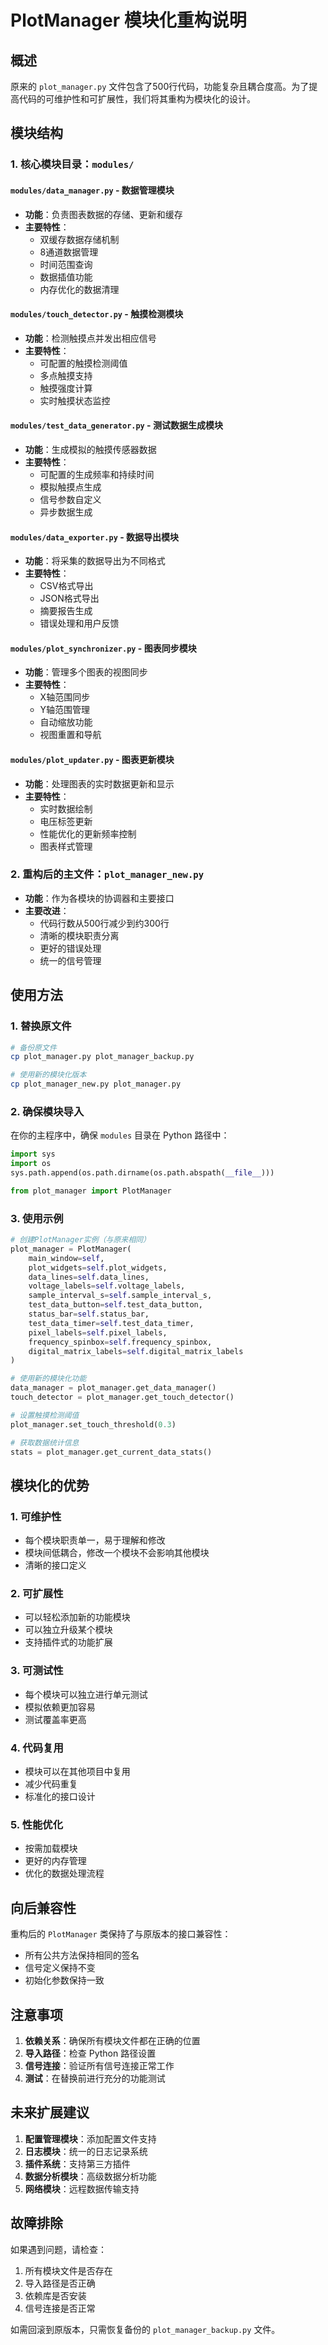 # PlotManager 模块化重构说明

## 概述

原来的 `plot_manager.py` 文件包含了500行代码，功能复杂且耦合度高。为了提高代码的可维护性和可扩展性，我们将其重构为模块化的设计。

## 模块结构

### 1. 核心模块目录：`modules/`

#### `modules/data_manager.py` - 数据管理模块
- **功能**：负责图表数据的存储、更新和缓存
- **主要特性**：
  - 双缓存数据存储机制
  - 8通道数据管理
  - 时间范围查询
  - 数据插值功能
  - 内存优化的数据清理

#### `modules/touch_detector.py` - 触摸检测模块
- **功能**：检测触摸点并发出相应信号
- **主要特性**：
  - 可配置的触摸检测阈值
  - 多点触摸支持
  - 触摸强度计算
  - 实时触摸状态监控

#### `modules/test_data_generator.py` - 测试数据生成模块
- **功能**：生成模拟的触摸传感器数据
- **主要特性**：
  - 可配置的生成频率和持续时间
  - 模拟触摸点生成
  - 信号参数自定义
  - 异步数据生成

#### `modules/data_exporter.py` - 数据导出模块
- **功能**：将采集的数据导出为不同格式
- **主要特性**：
  - CSV格式导出
  - JSON格式导出
  - 摘要报告生成
  - 错误处理和用户反馈

#### `modules/plot_synchronizer.py` - 图表同步模块
- **功能**：管理多个图表的视图同步
- **主要特性**：
  - X轴范围同步
  - Y轴范围管理
  - 自动缩放功能
  - 视图重置和导航

#### `modules/plot_updater.py` - 图表更新模块
- **功能**：处理图表的实时数据更新和显示
- **主要特性**：
  - 实时数据绘制
  - 电压标签更新
  - 性能优化的更新频率控制
  - 图表样式管理

### 2. 重构后的主文件：`plot_manager_new.py`

- **功能**：作为各模块的协调器和主要接口
- **主要改进**：
  - 代码行数从500行减少到约300行
  - 清晰的模块职责分离
  - 更好的错误处理
  - 统一的信号管理

## 使用方法

### 1. 替换原文件

```bash
# 备份原文件
cp plot_manager.py plot_manager_backup.py

# 使用新的模块化版本
cp plot_manager_new.py plot_manager.py
```

### 2. 确保模块导入

在你的主程序中，确保 `modules` 目录在 Python 路径中：

```python
import sys
import os
sys.path.append(os.path.dirname(os.path.abspath(__file__)))

from plot_manager import PlotManager
```

### 3. 使用示例

```python
# 创建PlotManager实例（与原来相同）
plot_manager = PlotManager(
    main_window=self,
    plot_widgets=self.plot_widgets,
    data_lines=self.data_lines,
    voltage_labels=self.voltage_labels,
    sample_interval_s=self.sample_interval_s,
    test_data_button=self.test_data_button,
    status_bar=self.status_bar,
    test_data_timer=self.test_data_timer,
    pixel_labels=self.pixel_labels,
    frequency_spinbox=self.frequency_spinbox,
    digital_matrix_labels=self.digital_matrix_labels
)

# 使用新的模块化功能
data_manager = plot_manager.get_data_manager()
touch_detector = plot_manager.get_touch_detector()

# 设置触摸检测阈值
plot_manager.set_touch_threshold(0.3)

# 获取数据统计信息
stats = plot_manager.get_current_data_stats()
```

## 模块化的优势

### 1. **可维护性**
- 每个模块职责单一，易于理解和修改
- 模块间低耦合，修改一个模块不会影响其他模块
- 清晰的接口定义

### 2. **可扩展性**
- 可以轻松添加新的功能模块
- 可以独立升级某个模块
- 支持插件式的功能扩展

### 3. **可测试性**
- 每个模块可以独立进行单元测试
- 模拟依赖更加容易
- 测试覆盖率更高

### 4. **代码复用**
- 模块可以在其他项目中复用
- 减少代码重复
- 标准化的接口设计

### 5. **性能优化**
- 按需加载模块
- 更好的内存管理
- 优化的数据处理流程

## 向后兼容性

重构后的 `PlotManager` 类保持了与原版本的接口兼容性：

- 所有公共方法保持相同的签名
- 信号定义保持不变
- 初始化参数保持一致

## 注意事项

1. **依赖关系**：确保所有模块文件都在正确的位置
2. **导入路径**：检查 Python 路径设置
3. **信号连接**：验证所有信号连接正常工作
4. **测试**：在替换前进行充分的功能测试

## 未来扩展建议

1. **配置管理模块**：添加配置文件支持
2. **日志模块**：统一的日志记录系统
3. **插件系统**：支持第三方插件
4. **数据分析模块**：高级数据分析功能
5. **网络模块**：远程数据传输支持

## 故障排除

如果遇到问题，请检查：

1. 所有模块文件是否存在
2. 导入路径是否正确
3. 依赖库是否安装
4. 信号连接是否正常

如需回滚到原版本，只需恢复备份的 `plot_manager_backup.py` 文件。
